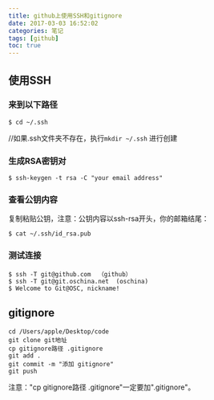 ```yaml
---
title: github上使用SSH和gitignore
date: 2017-03-03 16:52:02
categories: 笔记
tags: [github]
toc: true
---
```


## 使用SSH
### 来到以下路径
``` 
$ cd ~/.ssh
```
<!--more-->
//如果.ssh文件夹不存在，执行`mkdir ~/.ssh` 进行创建

### 生成RSA密钥对
```
$ ssh-keygen -t rsa -C "your email address"
```

### 查看公钥内容
复制粘贴公钥，注意：公钥内容以ssh-rsa开头，你的邮箱结尾：
```
$ cat ~/.ssh/id_rsa.pub
```

### 测试连接
```
$ ssh -T git@github.com  （github） 
$ ssh -T git@git.oschina.net  (oschina)
$ Welcome to Git@OSC, nickname!
```

## gitignore
``` 
cd /Users/apple/Desktop/code
git clone git地址
cp gitignore路径 .gitignore
git add .
git commit -m "添加 gitignore"
git push
```

注意："cp gitignore路径 .gitignore"一定要加".gitignore"。
